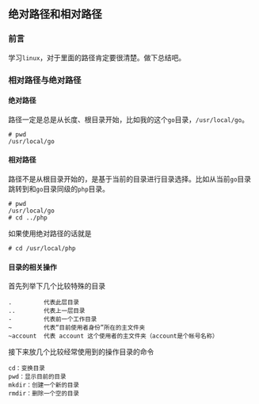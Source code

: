 ## 绝对路径和相对路径


### 前言

学习`linux`，对于里面的路径肯定要很清楚。做下总结吧。

### 相对路径与绝对路径

#### 绝对路径

路径一定是总是从长度、根目录开始，比如我的这个`go`目录，`/usr/local/go`。

````
# pwd
/usr/local/go
````

#### 相对路径

路径不是从根目录开始的，是基于当前的目录进行目录选择。比如从当前`go`目录跳转到和`go`目录同级的`php`目录。

````
# pwd
/usr/local/go
# cd ../php
````

如果使用绝对路径的话就是

````
# cd /usr/local/php
````

#### 目录的相关操作

首先列举下几个比较特殊的目录

````
.         代表此层目录
..        代表上一层目录
-         代表前一个工作目录
~         代表“目前使用者身份”所在的主文件夹
~account  代表 account 这个使用者的主文件夹（account是个帐号名称）
````

接下来放几个比较经常使用到的操作目录的命令

````
cd：变换目录
pwd：显示目前的目录
mkdir：创建一个新的目录
rmdir：删除一个空的目录
````



